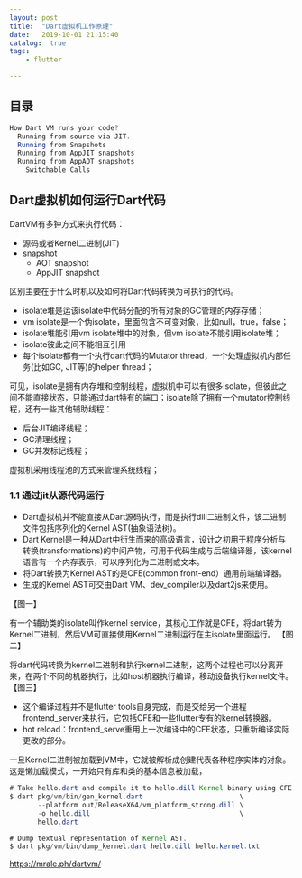 ```yaml
---
layout: post
title:  "Dart虚拟机工作原理"
date:   2019-10-01 21:15:40
catalog:  true
tags:
    - flutter

---
```


## 目录

```Java
How Dart VM runs your code?
  Running from source via JIT.
  Running from Snapshots
  Running from AppJIT snapshots
  Running from AppAOT snapshots
    Switchable Calls
```

## Dart虚拟机如何运行Dart代码

DartVM有多钟方式来执行代码：

- 源码或者Kernel二进制(JIT)
- snapshot
  - AOT snapshot
  - AppJIT snapshot

区别主要在于什么时机以及如何将Dart代码转换为可执行的代码。


- isolate堆是运该isolate中代码分配的所有对象的GC管理的内存存储；
- vm isolate是一个伪isolate，里面包含不可变对象，比如null，true，false；
- isolate堆能引用vm isolate堆中的对象，但vm isolate不能引用isolate堆；
- isolate彼此之间不能相互引用
- 每个isolate都有一个执行dart代码的Mutator thread，一个处理虚拟机内部任务(比如GC, JIT等)的helper thread；

可见，isolate是拥有内存堆和控制线程，虚拟机中可以有很多isolate，但彼此之间不能直接状态，只能通过dart特有的端口；isolate除了拥有一个mutator控制线程，还有一些其他辅助线程：

- 后台JIT编译线程；
- GC清理线程；
- GC并发标记线程；

虚拟机采用线程池的方式来管理系统线程；

### 1.1 通过jit从源代码运行

- Dart虚拟机并不能直接从Dart源码执行，而是执行dill二进制文件，该二进制文件包括序列化的Kernel AST(抽象语法树)。
- Dart Kernel是一种从Dart中衍生而来的高级语言，设计之初用于程序分析与转换(transformations)的中间产物，可用于代码生成与后端编译器，该kernel语言有一个内存表示，可以序列化为二进制或文本。
- 将Dart转换为Kernel AST的是CFE(common front-end）通用前端编译器。
- 生成的Kernel AST可交由Dart VM、dev_compiler以及dart2js来使用。

【图一】

有一个辅助类的isolate叫作kernel service，其核心工作就是CFE，将dart转为Kernel二进制，然后VM可直接使用Kernel二进制运行在主isolate里面运行。
【图二】

将dart代码转换为kernel二进制和执行kernel二进制，这两个过程也可以分离开来，在两个不同的机器执行，比如host机器执行编译，移动设备执行kernel文件。
【图三】

- 这个编译过程并不是flutter tools自身完成，而是交给另一个进程frontend_server来执行，它包括CFE和一些flutter专有的kernel转换器。
- hot reload：frontend_serve重用上一次编译中的CFE状态，只重新编译实际更改的部分。

一旦Kernel二进制被加载到VM中，它就被解析成创建代表各种程序实体的对象。这是懒加载模式，一开始只有库和类的基本信息被加载，



```Java
# Take hello.dart and compile it to hello.dill Kernel binary using CFE.
$ dart pkg/vm/bin/gen_kernel.dart                        \
       --platform out/ReleaseX64/vm_platform_strong.dill \
       -o hello.dill                                     \
       hello.dart

# Dump textual representation of Kernel AST.
$ dart pkg/vm/bin/dump_kernel.dart hello.dill hello.kernel.txt
```

https://mrale.ph/dartvm/
